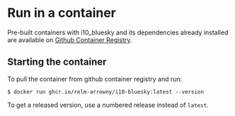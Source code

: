 # Run in a container

Pre-built containers with i10_bluesky and its dependencies already
installed are available on [Github Container Registry](https://github.com/Relm-Arrowny/i10-bluesky/pkgs/container/i10-bluesky).

## Starting the container

To pull the container from github container registry and run:

```
$ docker run ghcr.io/relm-arrowny/i10-bluesky:latest --version
```

To get a released version, use a numbered release instead of `latest`.
